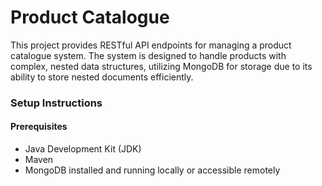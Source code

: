 <h1>Product Catalogue</h1>
<p>This project provides RESTful API endpoints for managing a product catalogue system. The system is designed to handle products with complex, nested data structures, utilizing MongoDB for storage due to its ability to store nested documents efficiently.</p>

<h3>Setup Instructions</h3>
<h4>Prerequisites</h4>
<ul>
  <li>Java Development Kit (JDK)</li>
  <li>Maven</li>
  <li>MongoDB installed and running locally or accessible remotely</li>
</ul>
